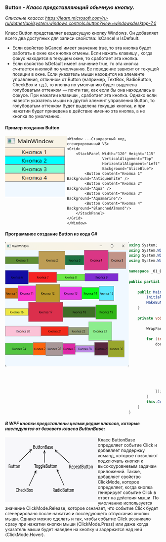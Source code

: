 ### Button - *Класс представляющий обычную кнопку.*

*Описание класса: https://learn.microsoft.com/ru-ru/dotnet/api/system.windows.controls.button?view=windowsdesktop-7.0*

Класс Button представляет вездесущую кнопку Windows. Он добавляет всего два доступных для записи свойства: IsCancel и IsDefault. 
* Если свойство IsCancel имеет значение true, то эта кнопка будет работать в окне как кнопка отмены. Если нажать клавишу <Esc>, когда фокус находится в текущем окне, то сработает эта кнопка. 
* Если свойство IsDefault имеет значение true, то эта кнопка считается кнопкой по умолчанию. Ее поведение зависит от текущей позиции в окне. Если указатель мыши находится на элементе управления, отличном от Button (например, TextBox, RadioButton, CheckBox и т.д.), то кнопка по умолчанию будет выделена голубоватым оттенком — почти так, как если бы она находилась в фокусе. При нажатии клавиши <Enter>, сработает эта кнопка. Однако если навести указатель мыши на другой элемент управления Button, то голубоватым оттенком будет выделена текущая кнопка, и при нажатии <Enter> будет приведена в действие именно эта кнопка, а не кнопка по умолчанию. 

#### Пример создания Button
<img align="left" width="200" height="200" src="img/Button1.png" alt="Пример работы данного кода"/>

~~~XAML
<Window ...Стандартный код, сгенерированный VS>
<Grid>  
    <StackPanel Width="120" Height="115" 
                VerticalAlignment="Top"
                HorizontalAlignment="Left"
                Background="AliceBlue">
        <Button Content="Кнопка 1" Background="AntiqueWhite" />
        <Button Content="Кнопка 2" Background="Aqua" />
        <Button Content="Кнопка 3" Background="Aquamarine"/>
        <Button Content="Кнопка 4" Background="BlanchedAlmond"/>
    </StackPanel>
</Grid>
</Window>
~~~

#### Программное создание Button из кода C#

<img align="left" height="400" width="400" src="img/Button2.png" alt="Пример работы данного кода"/>

~~~C#
using System;
using System.Windows;
using System.Windows.Controls;
using System.Windows.Media;

namespace _01_Button;

public partial class MainWindow : Window {
    
    public MainWindow() {
        InitializeComponent();
        MakeButtons();
    }

    private void MakeButtons() {

        WrapPanel dockPanel = new WrapPanel { Background = Brushes.AliceBlue };

        for (int i = 0; i < 30; i++) {
            dockPanel.Children.Add(new Button {
                Width = new Random().Next(50, 150),
                Height = new Random().Next(25, 75),
                Background = new SolidColorBrush(Color.FromRgb(
                    (byte)new Random().Next(0, 255),
                    (byte)new Random().Next(0, 255),
                    (byte)new Random().Next(0, 255)
                    )),
                Content = $"Кнопка {i + 1}"
            });
        }
        this.Content = dockPanel;
    }
}
~~~

#### ___В WPF кнопки представлены целым рядом классов, которые наследуются от базового класса ButtonBase:___
<img align="left" width="300" height="210" src="img/Button3.png" alt="Пример работы данного кода"/>

Класс ButtonBase определяет событие Click и добавляет поддержку команд, которые позволяют подключать кнопки к высокоуровневым задачам приложений. Также, добавляет свойство ClickMode, которое определяет, когда кнопка генерирует событие Click в ответ на действия мыши. По умолчанию используется значение ClickMode.Release, которое означает, что событие Click будет сгенерировано после нажатия и последующего отпускания кнопки мыши. Однако можно сделать и так, чтобы событие Click возникало сразу при нажатии кнопки мыши (ClickMode.Press) или даже когда указатель мыши будет наведен на кнопку и задержится над ней (ClickMode.Hover).


